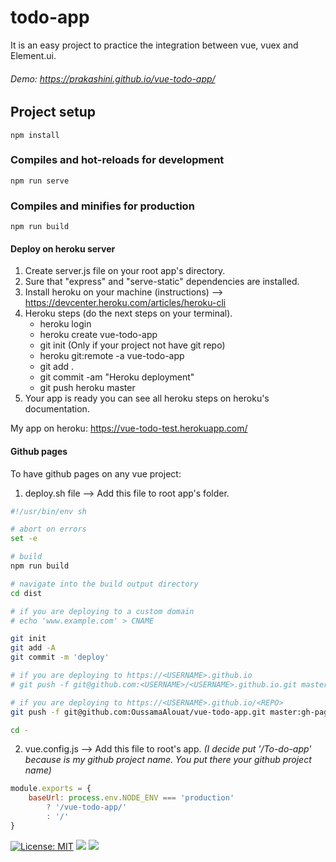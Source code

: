# todo-app
It is an easy project to practice the integration between vue, vuex and Element.ui. 

###### Demo: https://prakashini.github.io/vue-todo-app/

## Project setup
```
npm install
```

### Compiles and hot-reloads for development
```
npm run serve
```

### Compiles and minifies for production
```
npm run build
```
#### Deploy on heroku server
1. Create server.js file on your root app's directory.
2. Sure that "express" and "serve-static" dependencies are installed.
3. Install heroku on your machine (instructions) --> https://devcenter.heroku.com/articles/heroku-cli
4. Heroku steps (do the next steps on your terminal).
    +    heroku login
    +    heroku create vue-todo-app
    +    git init (Only if your project not have git repo)   
    +    heroku git:remote -a vue-todo-app
    +    git add .
    +    git commit -am "Heroku deployment"
    +    git push heroku master    
5. Your app is ready you can see all heroku steps on heroku's documentation.

  My app on heroku: https://vue-todo-test.herokuapp.com/

#### Github pages

To have github pages on any vue project:
1. deploy.sh file --> Add this file to root app's folder.
```bash
#!/usr/bin/env sh

# abort on errors
set -e

# build
npm run build

# navigate into the build output directory
cd dist

# if you are deploying to a custom domain
# echo 'www.example.com' > CNAME

git init
git add -A
git commit -m 'deploy'

# if you are deploying to https://<USERNAME>.github.io
# git push -f git@github.com:<USERNAME>/<USERNAME>.github.io.git master

# if you are deploying to https://<USERNAME>.github.io/<REPO>
git push -f git@github.com:OussamaAlouat/vue-todo-app.git master:gh-pages

cd -
```
2. vue.config.js --> Add this file to root's app. *(I decide put '/To-do-app' because is my github project name. You put there your github project name)*
```javascript
module.exports = {
    baseUrl: process.env.NODE_ENV === 'production'
        ? '/vue-todo-app/'
        : '/'
}
```


[![License: MIT](https://img.shields.io/badge/License-MIT-yellow.svg)](https://opensource.org/licenses/MIT)
![](https://img.shields.io/github/issues/OussamaAlouat/vue-todo-app.svg)
![](https://img.shields.io/github/stars/OussamaAlouat/vue-todo-app.svg)
